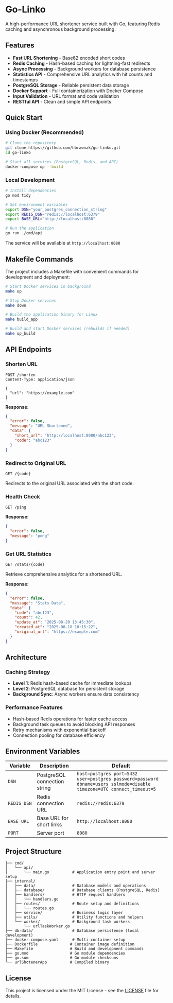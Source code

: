 # Go-Linko

A high-performance URL shortener service built with Go, featuring Redis caching and asynchronous background processing.

## Features

- **Fast URL Shortening** - Base62 encoded short codes
- **Redis Caching** - Hash-based caching for lightning-fast redirects
- **Async Processing** - Background workers for database persistence
- **Statistics API** - Comprehensive URL analytics with hit counts and timestamps
- **PostgreSQL Storage** - Reliable persistent data storage
- **Docker Support** - Full containerization with Docker Compose
- **Input Validation** - URL format and code validation
- **RESTful API** - Clean and simple API endpoints

## Quick Start

### Using Docker (Recommended)

```bash
# Clone the repository
git clone https://github.com/hbrawnak/go-linko.git
cd go-linko

# Start all services (PostgreSQL, Redis, and API)
docker-compose up --build
```

### Local Development

```bash
# Install dependencies
go mod tidy

# Set environment variables
export DSN="your_postgres_connection_string"
export REDIS_DSN="redis://localhost:6379"
export BASE_URL="http://localhost:8080"

# Run the application
go run ./cmd/api
```

The service will be available at `http://localhost:8080`

## Makefile Commands

The project includes a Makefile with convenient commands for development and deployment:

```bash
# Start Docker services in background
make up

# Stop Docker services
make down

# Build the application binary for Linux
make build_app

# Build and start Docker services (rebuilds if needed)
make up_build
```

## API Endpoints

### Shorten URL
```http
POST /shorten
Content-Type: application/json

{
  "url": "https://example.com"
}
```

**Response:**
```json
{
  "error": false,
  "message": "URL Shortened",
  "data": {
    "short_url": "http://localhost:8080/abc123",
    "code": "abc123"
  }
}
```

### Redirect to Original URL
```http
GET /{code}
```
Redirects to the original URL associated with the short code.

### Health Check
```http
GET /ping
```

**Response:**
```json
{
  "error": false,
  "message": "pong"
}
```

### Get URL Statistics
```http
GET /stats/{code}
```
Retrieve comprehensive analytics for a shortened URL.

**Response:**
```json
{
  "error": false,
  "message": "Stats Data",
  "data": {
    "code": "abc123",
    "count": 42,
    "update_at": "2025-08-20 13:45:30",
    "created_at": "2025-08-18 10:15:22",
    "original_url": "https://example.com"
  }
}
```

## Architecture

### Caching Strategy
- **Level 1**: Redis hash-based cache for immediate lookups
- **Level 2**: PostgreSQL database for persistent storage
- **Background Sync**: Async workers ensure data consistency

### Performance Features
- Hash-based Redis operations for faster cache access
- Background task queues to avoid blocking API responses
- Retry mechanisms with exponential backoff
- Connection pooling for database efficiency

## Environment Variables

| Variable | Description | Default |
|----------|-------------|---------|
| `DSN` | PostgreSQL connection string | `host=postgres port=5432 user=postgres password=password dbname=users sslmode=disable timezone=UTC connect_timeout=5` |
| `REDIS_DSN` | Redis connection URL | `redis://redis:6379` |
| `BASE_URL` | Base URL for short links | `http://localhost:8080` |
| `PORT` | Server port | `8080` |

## Project Structure

```
├── cmd/
│   └── api/
│       └── main.go          # Application entry point and server setup
├── internal/
│   ├── data/                # Database models and operations
│   ├── database/            # Database clients (PostgreSQL, Redis)
│   ├── handlers/            # HTTP request handlers
│   │   └── handlers.go
│   ├── routes/              # Route setup and definitions
│   │   └── routes.go
│   ├── service/             # Business logic layer
│   ├── utils/               # Utility functions and helpers
│   └── worker/              # Background task workers
│       └── urlTaskWorker.go
├── db-data/                 # Database persistence (local development)
├── docker-compose.yaml      # Multi-container setup
├── Dockerfile              # Container image definition
├── Makefile                # Build and development commands
├── go.mod                  # Go module dependencies
├── go.sum                  # Go module checksums
└── urlShotenerApp          # Compiled binary
```

## License

This project is licensed under the MIT License - see the [LICENSE](LICENSE) file for details.
